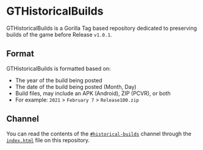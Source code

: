 # GTHistoricalBuilds
GTHistoricalBuilds is a Gorilla Tag based repository dedicated to preserving builds of the game before Release ``v1.0.1``. 
## Format
GTHistoricalBuilds is formatted based on:
- The year of the build being posted
- The date of the build being posted (Month, Day)
- Build files, may include an APK (Android), ZIP (PCVR), or both
- For example: ``2021`` > ``February 7`` > ``Release100.zip``
## Channel
You can read the contents of the [``#historical-builds``](https://discord.com/channels/671854243510091789/671857084291219505) channel through the [``index.html``](https://html-preview.github.io/?url=https://github.com/lunakittyyy/OldGTVersions/blob/main/index.html) file on this repository.
